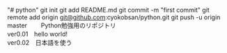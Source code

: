 "# python"  git init git add README.md git commit -m "first commit" git remote add origin git@github.com:cyokobsan/python.git git push -u origin master　　
Python勉強用のリポジトリ   
ver0.01　hello world!   
ver0.02　日本語を使う   

